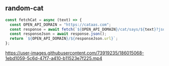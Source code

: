 ## random-cat

```javascript
const fetchCat = async (text) => {
  const OPEN_API_DOMAIN = "https://cataas.com";
  const response = await fetch(`${OPEN_API_DOMAIN}/cat/says/${text}?json=true`);
  const responseJson = await response.json();
  return `${OPEN_API_DOMAIN}/${responseJson.url}`;
};
```

https://user-images.githubusercontent.com/73919235/186015068-1ebd1059-5c6d-47f7-a410-b11523e7f225.mp4
